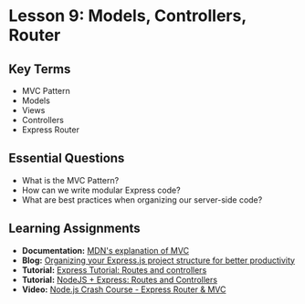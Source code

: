 # Lesson 9: Models, Controllers, Router

## Key Terms
* MVC Pattern
* Models
* Views
* Controllers
* Express Router

## Essential Questions
* What is the MVC Pattern?
* How can we write modular Express code?
* What are best practices when organizing our server-side code?

## Learning Assignments
* **Documentation:** [MDN's explanation of MVC](https://developer.mozilla.org/en-US/docs/Glossary/MVC)
* **Blog:** [Organizing your Express.js project structure for better productivity](https://blog.logrocket.com/organizing-express-js-project-structure-better-productivity/)
* **Tutorial:** [Express Tutorial: Routes and controllers](https://developer.mozilla.org/en-US/docs/Learn/Server-side/Express_Nodejs/routes)
* **Tutorial:** [NodeJS + Express: Routes and Controllers](https://dev.to/ericchapman/nodejs-express-part-5-routes-and-controllers-55d3)
* **Video:** [Node.js Crash Course - Express Router & MVC](https://www.youtube.com/watch?v=zW_tZR0Ir3Q)
